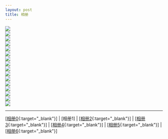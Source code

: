 ```yaml
---
layout: post
title: 相册
---
```

<img src="http://107.182.178.93/static/photos/small_IMG_0552.JPG"><br>
<img src="http://107.182.178.93/static/photos/small_IMG_0555.JPG"><br>
<img src="http://107.182.178.93/static/photos/small_IMG_0558.JPG"><br>
<img src="http://107.182.178.93/static/photos/small_IMG_0567.JPG"><br>
<img src="http://107.182.178.93/static/photos/small_IMG_0568.JPG"><br>
<img src="http://107.182.178.93/static/photos/small_IMG_0569.JPG"><br>
<img src="http://107.182.178.93/static/photos/small_IMG_0570.JPG"><br>
<img src="http://107.182.178.93/static/photos/small_IMG_0573.JPG"><br>
<img src="http://107.182.178.93/static/photos/small_IMG_0574.JPG"><br>
<img src="http://107.182.178.93/static/photos/small_IMG_0575.JPG"><br>
<img src="http://107.182.178.93/static/photos/small_IMG_0597.JPG"><br>
<img src="http://107.182.178.93/static/photos/small_IMG_0598.JPG"><br>
<img src="http://107.182.178.93/static/photos/small_IMG_0599.JPG"><br>
<img src="http://107.182.178.93/static/photos/small_IMG_0600.JPG"><br>
<img src="http://107.182.178.93/static/photos/small_IMG_0601.JPG"><br>
<img src="http://107.182.178.93/static/photos/small_IMG_0602.JPG"><br>

---

[[相册0][ref0]{:target="_blank"}] | [相册1] | [[相册2][ref2]{:target="_blank"}] | [[相册3][ref3]{:target="_blank"}] | [[相册4][ref4]{:target="_blank"}] | [[相册5][ref5]{:target="_blank"}] | [[相册6][ref6]{:target="_blank"}]

[ref0]:http://about.uuspider.com/2016/12/09/wedding00.html
[ref1]:http://about.uuspider.com/2016/12/09/wedding01.html
[ref2]:http://about.uuspider.com/2016/12/09/wedding02.html
[ref3]:http://about.uuspider.com/2016/12/09/wedding03.html
[ref4]:http://about.uuspider.com/2016/12/09/wedding04.html
[ref5]:http://about.uuspider.com/2016/12/09/wedding05.html
[ref6]:http://about.uuspider.com/2016/12/09/wedding06.html


<script type="text/javascript">var cnzz_protocol = (("https:" == document.location.protocol) ? " https://" : " http://");document.write(unescape("%3Cspan id='cnzz_stat_icon_1260865756'%3E%3C/span%3E%3Cscript src='" + cnzz_protocol + "s95.cnzz.com/z_stat.php%3Fid%3D1260865756%26show%3Dpic' type='text/javascript'%3E%3C/script%3E"));</script>
